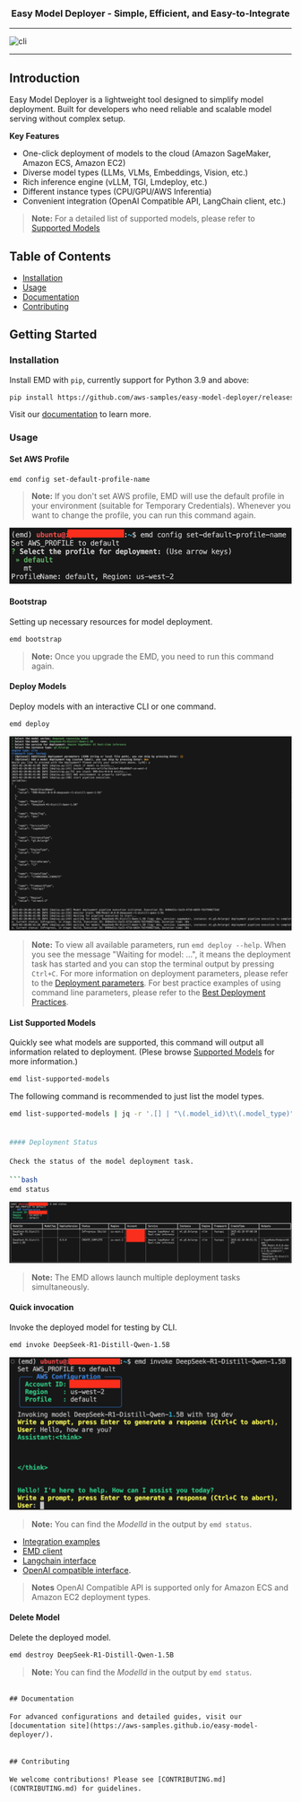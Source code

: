<h3 align="center">
Easy Model Deployer - Simple, Efficient, and Easy-to-Integrate
</h3>

---

![cli](docs/images/cli.gif)

---

## Introduction

Easy Model Deployer is a lightweight tool designed to simplify model deployment. Built for developers who need reliable and scalable model serving without complex setup.

**Key Features**
- One-click deployment of models to the cloud (Amazon SageMaker, Amazon ECS, Amazon EC2)
- Diverse model types (LLMs, VLMs, Embeddings, Vision, etc.)
- Rich inference engine (vLLM, TGI, Lmdeploy, etc.)
- Different instance types (CPU/GPU/AWS Inferentia)
- Convenient integration (OpenAI Compatible API, LangChain client, etc.)

> **Note:** For a detailed list of supported models, please refer to [Supported Models](docs/en/supported_models.md)

## Table of Contents

- [Installation](#installation)
- [Usage](#usage)
- [Documentation](#documentation)
- [Contributing](#contributing)


## Getting Started

### Installation

Install EMD with `pip`, currently support for Python 3.9 and above:

```bash
pip install https://github.com/aws-samples/easy-model-deployer/releases/download/emd-0.7.1/emd-0.7.1-py3-none-any.whl
```

Visit our [documentation](https://aws-samples.github.io/easy-model-deployer/en/installation/) to learn more.

### Usage

#### Set AWS Profile
```bash
emd config set-default-profile-name
```
> **Note:** If you don't set AWS profile, EMD will use the default profile in your environment (suitable for Temporary Credentials). Whenever you want to change the profile, you can run this command again.

![config](docs/images/emd-config.png)

#### Bootstrap

Setting up necessary resources for model deployment.

```bash
emd bootstrap
```

> **Note:** Once you upgrade the EMD, you need to run this command again.


#### Deploy Models

Deploy models with an interactive CLI or one command.

```bash
emd deploy
```

![deploy](docs/images/emd-deploy.png)


> **Note:** To view all available parameters, run `emd deploy --help`.
> When you see the message "Waiting for model: ...", it means the deployment task has started and you can stop the terminal output by pressing `Ctrl+C`.
> For more information on deployment parameters, please refer to the [Deployment parameters](docs/en/installation.md).
> For best practice examples of using command line parameters, please refer to the [Best Deployment Practices](docs/en/best_deployment_practices.md).

#### List Supported Models

Quickly see what models are supported, this command will output all information related to deployment. (Plese browse [Supported Models](docs/en/supported_models.md) for more information.)

```bash
emd list-supported-models
```

The following command is recommended to just list the model types.

```bash
emd list-supported-models | jq -r '.[] | "\(.model_id)\t\(.model_type)"' | column -t -s $'\t' | sort


#### Deployment Status

Check the status of the model deployment task.

```bash
emd status
```

![alt text](docs/images/emd-status.png)

> **Note:** The EMD allows launch multiple deployment tasks simultaneously.

#### Quick invocation

Invoke the deployed model for testing by CLI.

```bash
emd invoke DeepSeek-R1-Distill-Qwen-1.5B
```

![alt text](docs/images/emd-invoke.png)

> **Note:** You can find the *ModelId* in the output by `emd status`.

- [Integration examples](https://aws-samples.github.io/easy-model-deployer/)
- [EMD client](docs/en/emd_client.md)
- [Langchain interface](docs/en/langchain_interface.md)
- [OpenAI compatible interface](docs/en/openai_compatiable.md).

> **Notes** OpenAI Compatible API is supported only for Amazon ECS and Amazon EC2 deployment types.

#### Delete Model

Delete the deployed model.

```bash
emd destroy DeepSeek-R1-Distill-Qwen-1.5B
```

> **Note:** You can find the *ModelId* in the output by `emd status`.

```

## Documentation

For advanced configurations and detailed guides, visit our [documentation site](https://aws-samples.github.io/easy-model-deployer/).


## Contributing

We welcome contributions! Please see [CONTRIBUTING.md](CONTRIBUTING.md) for guidelines.
